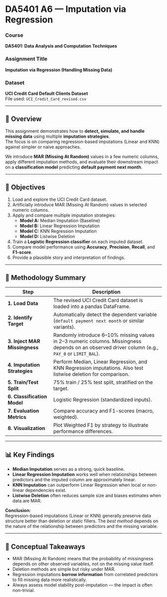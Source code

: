 # DA5401 A6 — Imputation via Regression

### Course
**DA5401: Data Analysis and Computation Techniques**

### Assignment Title
**Imputation via Regression (Handling Missing Data)**

### Dataset
**UCI Credit Card Default Clients Dataset**  
File used: `UCI_Credit_Card_revised.csv`

---

## 📘 Overview

This assignment demonstrates how to **detect, simulate, and handle missing data** using multiple **imputation strategies**.  
The focus is on comparing regression-based imputations (Linear and KNN) against simpler or naïve approaches.

We introduce **MAR (Missing At Random)** values in a few numeric columns, apply different imputation methods, and evaluate their downstream impact on a **classification model** predicting **default payment next month**.

---

## 🎯 Objectives

1. Load and explore the UCI Credit Card dataset.  
2. Artificially introduce MAR (Missing At Random) values in selected numeric columns.  
3. Apply and compare multiple imputation strategies:
   - **Model A:** Median Imputation (Baseline)
   - **Model B:** Linear Regression Imputation
   - **Model C:** KNN Regression Imputation
   - **Model D:** Listwise Deletion  
4. Train a **Logistic Regression classifier** on each imputed dataset.  
5. Compare model performance using **Accuracy**, **Precision**, **Recall**, and **F1-score**.  
6. Provide a plausible story and interpretation of findings.

---

## 🧩 Methodology Summary

| Step | Description |
|------|--------------|
| **1. Load Data** | The revised UCI Credit Card dataset is loaded into a pandas DataFrame. |
| **2. Identify Target** | Automatically detect the dependent variable (`default payment next month` or similar variants). |
| **3. Inject MAR Missingness** | Randomly introduce 6–10% missing values in 2–3 numeric columns. Missingness depends on an observed driver column (e.g., `PAY_0` or `LIMIT_BAL`). |
| **4. Imputation Strategies** | Perform Median, Linear Regression, and KNN Regression imputations. Also test listwise deletion for comparison. |
| **5. Train/Test Split** | 75% train / 25% test split, stratified on the target. |
| **6. Classification Model** | Logistic Regression (standardized inputs). |
| **7. Evaluation Metrics** | Compare accuracy and F1-scores (macro, weighted). |
| **8. Visualization** | Plot Weighted F1 by strategy to illustrate performance differences. |

---

## 📊 Key Findings

- **Median Imputation** serves as a strong, quick baseline.  
- **Linear Regression Imputation** works well when relationships between predictors and the imputed column are approximately linear.  
- **KNN Imputation** can outperform Linear Regression when local or non-linear dependencies exist.  
- **Listwise Deletion** often reduces sample size and biases estimates when data are MAR.  

**Conclusion:**  
Regression-based imputations (Linear or KNN) generally preserve data structure better than deletion or static fillers. The *best method* depends on the nature of the relationship between predictors and the missing variable.

---

## 🧠 Conceptual Takeaways

- MAR (Missing At Random) means that the probability of missingness depends on other observed variables, not on the missing value itself.  
- Deletion methods are simple but risky under MAR.  
- Regression imputations **borrow information** from correlated predictors to fill missing data more realistically.  
- Always assess model stability post-imputation — the impact is often non-trivial.
